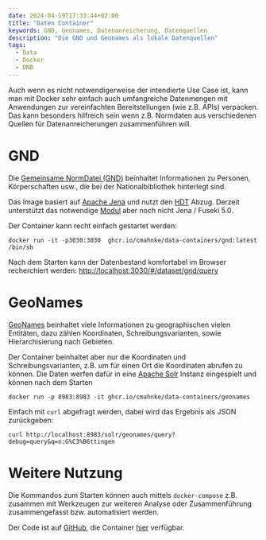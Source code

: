 ```yaml
---
date: 2024-04-19T17:33:44+02:00
title: "Daten Container"
keywords: GND, Geonames, Datenanreicherung, Datenquellen
description: "Die GND und Geonames als lokale Datenquellen"
tags:
  - Data
  - Docker
  - DNB
---
```


Auch wenn es nicht notwendigerweise der intendierte Use Case ist, kann man mit Docker sehr einfach auch umfangreiche Datenmengen mit Anwendungen zur vereinfachten Bereitstellungen (wie z.B. APIs) verpacken. Das kann besonders hilfreich sein wenn z.B. Normdaten aus verschiedenen Quellen für Datenanreicherungen zusammenführen will.
<!--more-->

# GND

Die [Gemeinsame NormDatei (GND)](https://www.dnb.de/EN/Professionell/Standardisierung/GND/gnd_node.html) beinhaltet Informationen zu Personen, Körperschaften usw., die bei der Nationalbibliothek hinterlegt sind.

Das Image basiert auf [Apache Jena](https://jena.apache.org/) und nutzt den [HDT](https://www.rdfhdt.org/) Abzug. Derzeit unterstützt das notwendige [Modul](https://github.com/rdfhdt/hdt-java) aber noch nicht Jena / Fuseki 5.0.

Der Container kann recht einfach gestartet werden:

```
docker run -it -p3030:3030  ghcr.io/cmahnke/data-containers/gnd:latest /bin/sh
```

Nach dem Starten kann der Datenbestand komfortabel im Browser recherchiert werden: [http://localhost:3030/#/dataset/gnd/query](http://localhost:3030/#/dataset/gnd/query)

# GeoNames

[GeoNames](https://www.geonames.org/) beinhaltet viele Informationen zu geographischen vielen Entitäten, dazu zählen Koordinaten, Schreibungsvarianten, sowie Hierarchisierung nach Gebieten.

Der Container beinhaltet aber nur die Koordinaten und Schreibungsvarianten, z.B. um für einen Ort die Koordinaten abrufen zu können. Die Daten werfen dafür in eine [Apache Solr](https://solr.apache.org/) Instanz eingespielt und können nach dem Starten

```
docker run -p 8983:8983 -it ghcr.io/cmahnke/data-containers/geonames
```

Einfach mit `curl` abgefragt werden, dabei wird das Ergebnis als JSON zurückgeben:

```
curl http://localhost:8983/solr/geonames/query?debug=query&q=n:G%C3%B6ttingen
```

# Weitere Nutzung

Die Kommandos zum Starten können auch mittels `docker-compose` z.B. zusammen mit Werkzeugen zur weiteren Analyse oder Zusammenführung zusammengefasst bzw. automatisiert werden.

Der Code ist auf [GitHub](https://github.com/cmahnke/data-containers), die Container [hier](https://github.com/cmahnke?tab=packages&repo_name=data-containers) verfügbar.
